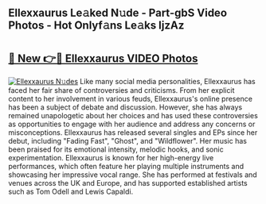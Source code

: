 ## Ellexxaurus Le𝚊ked N𝚞de - Part-gbS Video Photos - Hot Onlyf𝚊ns Le𝚊ks IjzAz

# <h2><a href="http://ab53527.deff.icu/?id=Ellexxaurus">🔗 New 👉🔴 Ellexxaurus VIDEO Photos</a></h2>

[![Ellexxaurus N𝚞des](https://i.imgur.com/rIISA9y.gif)](http://ab53527.deff.icu/?id=Ellexxaurus)
Like many social media personalities, Ellexxaurus has faced her fair share of controversies and criticisms. From her explicit content to her involvement in various feuds, Ellexxaurus's online presence has been a subject of debate and discussion. However, she has always remained unapologetic about her choices and has used these controversies as opportunities to engage with her audience and address any concerns or misconceptions. Ellexxaurus has released several singles and EPs since her debut, including "Fading Fast", "Ghost", and "Wildflower". Her music has been praised for its emotional intensity, melodic hooks, and sonic experimentation. Ellexxaurus is known for her high-energy live performances, which often feature her playing multiple instruments and showcasing her impressive vocal range. She has performed at festivals and venues across the UK and Europe, and has supported established artists such as Tom Odell and Lewis Capaldi.
